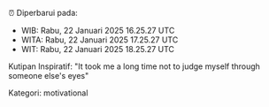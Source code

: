 ⏰ Diperbarui pada:
- WIB: Rabu, 22 Januari 2025 16.25.27 UTC
- WITA: Rabu, 22 Januari 2025 17.25.27 UTC
- WIT: Rabu, 22 Januari 2025 18.25.27 UTC

Kutipan Inspiratif:
"It took me a long time not to judge myself through someone else's eyes"


Kategori: motivational

